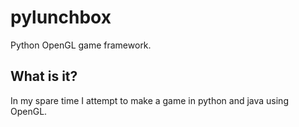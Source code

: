 # pylunchbox
Python OpenGL game framework.

## What is it?
In my spare time I attempt to make a game in python and java using OpenGL.
